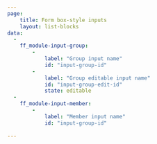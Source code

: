 ```yaml
---
page:
    title: Form box-style inputs
    layout: list-blocks
data:
  - 
    ff_module-input-group:
        - 
            label: "Group input name"
            id: "input-group-id"
        - 
            label: "Group editable input name"
            id: "input-group-edit-id"
            state: editable
  -
    ff_module-input-member:
        - 
            label: "Member input name"
            id: "input-group-id"
        
---
```

